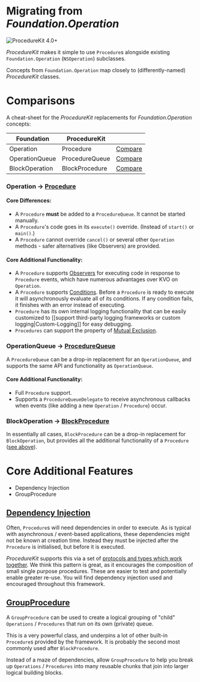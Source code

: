 # Migrating from _Foundation.Operation_

![ProcedureKit 4.0+](https://img.shields.io/badge/ProcedureKit-4.0⁺-blue.svg)

_ProcedureKit_ makes it simple to use `Procedure`s alongside existing `Foundation.Operation` (`NSOperation`) subclasses.

Concepts from `Foundation.Operation` map closely to (differently-named) _ProcedureKit_ classes.

# Comparisons

A cheat-sheet for the _ProcedureKit_ replacements for _Foundation.Operation_ concepts:

| Foundation     | ProcedureKit   |             |
|----------------|----------------|:--------------------------:|
| Operation      | Procedure      | [Compare](#operation--procedure)  |
| OperationQueue | ProcedureQueue | [Compare](#operationqueue--procedurequeue) |
| BlockOperation | BlockProcedure | [Compare](#blockoperation--blockprocedure) |

### Operation → [Procedure](Classes/Procedure.html)

#### Core Differences:
- A `Procedure` **must** be added to a `ProcedureQueue`. It cannot be started manually.
- A `Procedure`'s code goes in its `execute()` override. (Instead of `start()` or `main()`.)
- A `Procedure` cannot override `cancel()` or several other `Operation` methods - safer alternatives (like Observers) are provided.

#### Core Additional Functionality:
- A `Procedure` supports [Observers](Classes/Observers.html) for executing code in response to `Procedure` events, which have numerous advantages over KVO on `Operation`.
- A `Procedure` supports [Conditions](Classes/Conditions.html). Before a `Procedure` is ready to execute it will asynchronously evaluate all of its conditions. If any condition fails, it finishes with an error instead of executing.
- `Procedure` has its own internal logging functionality that can be easily customized to [[support third-party logging frameworks or custom logging|Custom-Logging]] for easy debugging.
- `Procedures` can support the property of [Mutual Exclusion](Classes/MutualExclusion.html).

### OperationQueue → [ProcedureQueue](Classes/ProcedureQueue.html)

A `ProcedureQueue` can be a drop-in replacement for an `OperationQueue`, and supports the same API and functionality as `OperationQueue`.

#### Core Additional Functionality:
- Full `Procedure` support.
- Supports a `ProcedureQueueDelegate` to receive asynchronous callbacks when events (like adding a new `Operation` / `Procedure`) occur.

### BlockOperation → [BlockProcedure](Classes/BlockProcedure.html)

In essentially all cases, `BlockProcedure` can be a drop-in replacement for `BlockOperation`, but provides all the additional functionality of a `Procedure` ([see above](#operation--procedure)).

# Core Additional Features

- Dependency Injection
- GroupProcedure

## [Dependency Injection](dependency-injection.html)

Often, `Procedure`s will need dependencies in order to execute. As is typical with asynchronous / event-based applications, these dependencies might not be known at creation time. Instead they must be injected after the `Procedure` is initialised, but before it is executed.

_ProcedureKit_ supports this via a set of [protocols and types which work together](Dependency-Injection.html). We think this pattern is great, as it encourages the composition of small single purpose procedures. These are easier to test and potentially enable greater re-use. You will find dependency injection used and encouraged throughout this framework.

## [GroupProcedure](Classes/GroupProcedure.html)

A `GroupProcedure` can be used to create a logical grouping of "child" `Operations` / `Procedures` that run on its own (private) queue.

This is a very powerful class, and underpins a lot of other built-in `Procedure`s provided by the framework. It is probably the second most commonly used after `BlockProcedure`.

Instead of a maze of dependencies, allow `GroupProcedure` to help you break up `Operations` / `Procedures` into many reusable chunks that join into larger logical building blocks.
